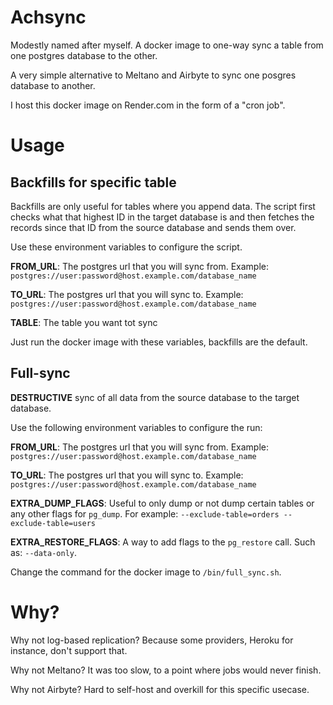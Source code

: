 # Achsync

Modestly named after myself. A docker image to one-way sync a table from one postgres database to the other.

A very simple alternative to Meltano and Airbyte to sync one posgres database to another.

I host this docker image on Render.com in the form of a "cron job".

# Usage

## Backfills for specific table

Backfills are only useful for tables where you append data. The script first checks what that highest ID in the target database is and then fetches the records since that ID from the source database and sends them over.

Use these environment variables to configure the script.

**FROM_URL**: The postgres url that you will sync from. Example: `postgres://user:password@host.example.com/database_name`

**TO_URL**: The postgres url that you will sync to. Example: `postgres://user:password@host.example.com/database_name`

**TABLE**: The table you want tot sync

Just run the docker image with these variables, backfills are the default.

## Full-sync

**DESTRUCTIVE** sync of all data from the source database to the target database.

Use the following environment variables to configure the run:

**FROM_URL**: The postgres url that you will sync from. Example: `postgres://user:password@host.example.com/database_name`

**TO_URL**: The postgres url that you will sync to. Example: `postgres://user:password@host.example.com/database_name`

**EXTRA_DUMP_FLAGS**: Useful to only dump or not dump certain tables or any other flags for `pg_dump`. For example: `--exclude-table=orders --exclude-table=users`

**EXTRA_RESTORE_FLAGS**: A way to add flags to the `pg_restore` call. Such as: `--data-only`.

Change the command for the docker image to `/bin/full_sync.sh`.


# Why?

Why not log-based replication? Because some providers, Heroku for instance, don't support that.

Why not Meltano? It was too slow, to a point where jobs would never finish.

Why not Airbyte? Hard to self-host and overkill for this specific usecase.
